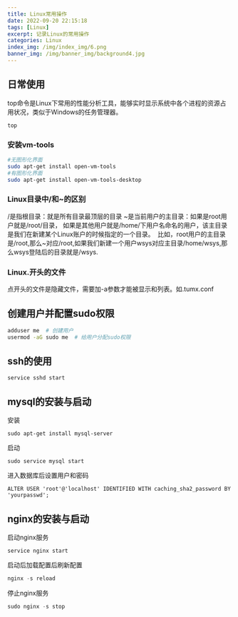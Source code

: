 ```yaml
---
title: Linux常用操作
date: 2022-09-20 22:15:18
tags: [Linux]
excerpt: 记录Linux的常用操作
categories: Linux
index_img: /img/index_img/6.png
banner_img: /img/banner_img/background4.jpg
---
```


## 日常使用
top命令是Linux下常用的性能分析工具，能够实时显示系统中各个进程的资源占用状况，类似于Windows的任务管理器。
```
top
```
### 安装vm-tools

```sh
#无图形化界面
sudo apt-get install open-vm-tools
#有图形化界面
sudo apt-get install open-vm-tools-desktop
```
### Linux目录中/和~的区别

/是指根目录：就是所有目录最顶层的目录
~是当前用户的主目录：如果是root用户就是/root/目录， 如果是其他用户就是/home/下用户名命名的用户，该主目录是我们在新建某个Linux账户的时候指定的一个目录。 
比如，root用户的主目录是/root,那么~对应/root,如果我们新建一个用户wsys对应主目录/home/wsys,那么wsys登陆后的目录就是/wsys.

### Linux.开头的文件
点开头的文件是隐藏文件，需要加-a参数才能被显示和列表。如.tumx.conf

## 创建用户并配置sudo权限

```sh
adduser me  # 创建用户
usermod -aG sudo me  # 给用户分配sudo权限
```


## ssh的使用
```
service sshd start
```
## mysql的安装与启动
安装
```
sudo apt-get install mysql-server
```
启动
```
sudo service mysql start
```
进入数据库后设置用户和密码
```
ALTER USER 'root'@'localhost' IDENTIFIED WITH caching_sha2_password BY 'yourpasswd';

```

## nginx的安装与启动
启动nginx服务
```
service nginx start
```
启动后加载配置后刷新配置
```powershell
nginx -s reload
```
停止nginx服务
```powershell
sudo nginx -s stop
```